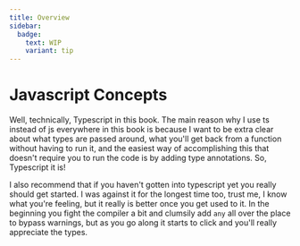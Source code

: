 ```yaml
---
title: Overview
sidebar:
  badge:
    text: WIP
    variant: tip
---
```


# Javascript Concepts

Well, technically, Typescript in this book. The main reason why I use ts instead of js everywhere in this book is because I want to be extra clear about what types are passed around, what you'll get back from a function without having to run it, and the easiest way of accomplishing this that doesn't require you to run the code is by adding type annotations. So, Typescript it is!

I also recommend that if you haven't gotten into typescript yet you really should get started. I was against it for the longest time too, trust me, I know what you're feeling, but it really is better once you get used to it. In the beginning you fight the compiler a bit and clumsily add `any` all over the place to bypass warnings, but as you go along it starts to click and you'll really appreciate the types.
